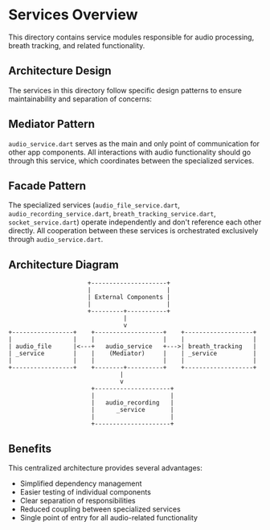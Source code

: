 # Services Overview
This directory contains service modules responsible for audio processing, breath tracking, and related functionality.

## Architecture Design
The services in this directory follow specific design patterns to ensure maintainability and separation of concerns:

## Mediator Pattern
`audio_service.dart` serves as the main and only point of communication for other app components. All interactions with audio functionality should go through this service, which coordinates between the specialized services.

## Facade Pattern
The specialized services (`audio_file_service.dart`, `audio_recording_service.dart`, `breath_tracking_service.dart`, `socket_service.dart`) operate independently and don't reference each other directly. All cooperation between these services is orchestrated exclusively through `audio_service.dart`.

## Architecture Diagram
 ```
                       +---------------------+
                       |                     |
                       | External Components |
                       |                     |
                       +---------+-----------+
                                 |
                                 v
+-----------------+    +-------------------+    +-------------------+
|                 |    |                   |    |                   |
| audio_file      |<---+   audio_service   +--->| breath_tracking   |
| _service        |    |    (Mediator)     |    | _service          |
|                 |    |                   |    |                   |
+-----------------+    +--------+----------+    +-------------------+
                                |
                                v
                        +---------------------+
                        |                     |
                        |   audio_recording   |
                        |      _service       |
                        |                     |
                        +---------------------+
```

## Benefits
This centralized architecture provides several advantages:

* Simplified dependency management
* Easier testing of individual components
* Clear separation of responsibilities
* Reduced coupling between specialized services
* Single point of entry for all audio-related functionality